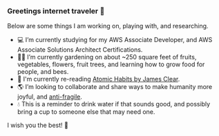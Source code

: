 ### Greetings internet traveler 👋

Below are some things I am working on, playing with, and researching.

- 💻 I’m currently studying for my AWS Associate Developer, and AWS Associate Solutions Architect Certifications.
- 👨‍🌾 I’m currently gardening on about ~250 square feet of fruits, vegetables, flowers, fruit trees, and learning how to grow food for people, and bees.
- 📖 I'm currently re-reading [Atomic Habits by James Clear](https://jamesclear.com/atomic-habits).
- 🌎 I’m looking to collaborate and share ways to make humanity more joyful, and [anti-fragile](https://en.wikipedia.org/wiki/Antifragility).
- 💧 This is a reminder to drink water if that sounds good, and possibly bring a cup to someone else that may need one.

I wish you the best! 🙏
